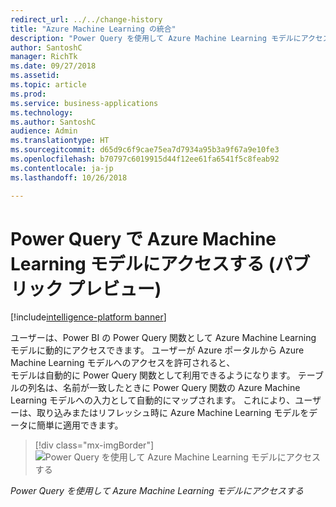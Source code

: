 ```yaml
---
redirect_url: ../../change-history
title: "Azure Machine Learning の統合"
description: "Power Query を使用して Azure Machine Learning モデルにアクセスします。"
author: SantoshC
manager: RichTk
ms.date: 09/27/2018
ms.assetid: 
ms.topic: article
ms.prod: 
ms.service: business-applications
ms.technology: 
ms.author: SantoshC
audience: Admin
ms.translationtype: HT
ms.sourcegitcommit: d65d9c6f9cae75ea7d7934a95b3a9f67a9e10fe3
ms.openlocfilehash: b70797c6019915d44f12ee61fa6541f5c8feab92
ms.contentlocale: ja-jp
ms.lasthandoff: 10/26/2018

---
```

#  <a name="access-azure-machine-learning-models-in-power-query-public-preview"></a>Power Query で Azure Machine Learning モデルにアクセスする (パブリック プレビュー)

[!include[intelligence-platform banner](../../includes/intelligence-platform.md)]


ユーザーは、Power BI の Power Query 関数として Azure Machine Learning モデルに動的にアクセスできます。
ユーザーが Azure ポータルから Azure Machine Learning モデルへのアクセスを許可されると、  
モデルは自動的に Power Query 関数として利用できるようになります。 テーブルの列名は、名前が一致したときに Power Query 関数の Azure Machine Learning モデルへの入力として自動的にマップされます。 これにより、ユーザーは、取り込みまたはリフレッシュ時に Azure Machine Learning モデルをデータに簡単に適用できます。

> [!div class="mx-imgBorder"]
> ![](media/azure-ml-integration.png "Power Query を使用して Azure Machine Learning モデルにアクセスする")

*Power Query を使用して Azure Machine Learning モデルにアクセスする*

